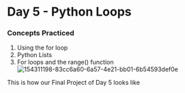 # Day 5 - Python Loops
### Concepts Practiced
1. Using the for loop
2. Python Lists
3. For loops and the range() function
![154311198-83cc6a60-6a57-4e21-bb01-6b54593def0e](https://github.com/user-attachments/assets/a2c747f2-3019-4aa0-a363-b1c4a7d0ddc5)

This is how our Final Project of Day 5 looks like
